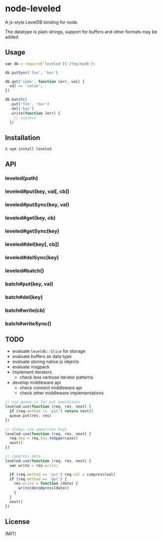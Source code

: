 # node-leveled

A js-style LevelDB binding for node.

The datatype is plain strings, support for buffers and other formats may be
added.

## Usage

```javascript
var db = require('leveled')('/tmp/mydb');

db.putSync('foo', 'bar')

db.get('some', function (err, val) {
  val == 'value';
})

db.batch()
  .put('foo', 'bar')
  .del('baz')
  .write(function (err) {
    // success
  })
```

## Installation

```bash
$ npm install leveled
```

## API

### leveled(path)

### leveled#put(key, val[, cb])
### leveled#putSync(key, val)

### leveled#get(key, cb)
### leveled#getSync(key)

### leveled#del(key[, cb])
### leveled#delSync(key)

### leveled#batch()

### batch#put(key, val)
### batch#del(key)

### batch#write(cb)
### batch#writeSync()

## TODO

* evaluate `leveldb::Slice` for storage
* evaluate buffers as data type
* evaluate storing native js objects
* evaluate msgpack
* implement iterators
  * check less verbose iterator patterns
* develop middleware api
  * check connect middleware api
  * check other middleware implementations

```javascript
// use queue.js for put operations
leveled.use(function (req, res, next) {
  if (req.method != 'put') return next()
  queue.put(res, res)
})
```

```javascript
// always use uppercase keys
leveled.use(function (req, res, next) {
  req.key = req.key.toUppercase()
  next()
})
```

```javascript
// compress data
leveled.use(function (req, res, next) {
  var write = res.write;

  if (req.method == 'put') req.val = compress(val)
  if (req.method == 'get') {
    res.write = function (data) {
      write(decompress(data))
    }
  }
  next()
})
```

## License

(MIT)
